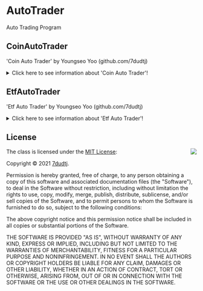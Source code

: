 # AutoTrader
Auto Trading Program

## CoinAutoTrader
'Coin Auto Trader' by Youngseo Yoo (github.com/7dudtj)  
<details>
<summary>
Click here to see information about 'Coin Auto Trader'!
</summary>
<div>

### Warning!  
This program does not guarantee you to earn money.  
You can lose all of your money by various reasons, including program errors.  
Responsibility of investment is all up to you, and  
responsibility of using this program is all up to you. too.  
This program is made based on Larry Williams' volatility breakthrough strategy.  
I highly recommend you to change this program code by your own trading algorithms and use it.  
This program is made to use 'Upbit' api.
If you want to use, then I recommend ver 1.6.3.

### Ubuntu 서버 명령어

#### <백그라운드 실행>

ver 1.6.3: nohup python3 cat_v.1.6.3.py > output.log &
 
#### <실행되고 있는지 확인> 

ps ax | grep .py

#### <프로세스 종료>(PID는 ps ax | grep .py를 했을때 확인 가능)

kill -9 PID

#### <서버 업그레이드>

리스트 업데이트: apt-get update 

업그레이드: sudo apt-get upgrade
</div>
</details>

## EtfAutoTrader
'Etf Auto Trader' by Youngseo Yoo (github.com/7dudtj)  
<details>
<summary>
Click here to see information about 'Etf Auto Trader'!
</summary>
<div>

### Warning!  
This program does not guarantee you to earn money.  
You can lose all of your money by various reasons, including program errors.  
Responsibility of investment is all up to you, and  
responsibility of using this program is all up to you. too.  
This program is made based on Larry Williams' volatility breakthrough strategy.  
I highly recommend you to change this program code by your own trading algorithms and use it.  
This program is made to use 'CREON' api.  
This program is not developed yet. But if you want to use, then I recommend ver 1.0.0.
</div>
</details>

## License

<img align="right" src="http://opensource.org/trademarks/opensource/OSI-Approved-License-100x137.png">

The class is licensed under the [MIT License](http://opensource.org/licenses/MIT):

Copyright &copy; 2021 [7dudtj](https://github.com/7dudtj).

Permission is hereby granted, free of charge, to any person obtaining a copy of this software and associated documentation files (the "Software"), to deal in the Software without restriction, including without limitation the rights to use, copy, modify, merge, publish, distribute, sublicense, and/or sell copies of the Software, and to permit persons to whom the Software is furnished to do so, subject to the following conditions:

The above copyright notice and this permission notice shall be included in all copies or substantial portions of the Software.

THE SOFTWARE IS PROVIDED "AS IS", WITHOUT WARRANTY OF ANY KIND, EXPRESS OR IMPLIED, INCLUDING BUT NOT LIMITED TO THE WARRANTIES OF MERCHANTABILITY, FITNESS FOR A PARTICULAR PURPOSE AND NONINFRINGEMENT. IN NO EVENT SHALL THE AUTHORS OR COPYRIGHT HOLDERS BE LIABLE FOR ANY CLAIM, DAMAGES OR OTHER LIABILITY, WHETHER IN AN ACTION OF CONTRACT, TORT OR OTHERWISE, ARISING FROM, OUT OF OR IN CONNECTION WITH THE SOFTWARE OR THE USE OR OTHER DEALINGS IN THE SOFTWARE.
